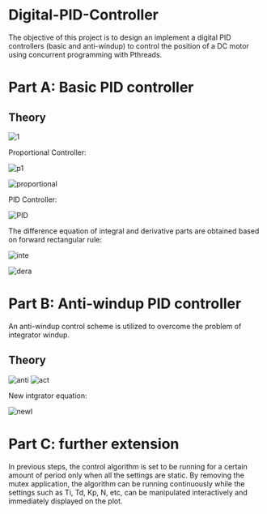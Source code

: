 # Digital-PID-Controller
The objective of this project is to design an implement a digital PID controllers (basic and anti-windup) to control the position of a DC motor using concurrent programming with Pthreads.

# Part A: Basic PID controller
## Theory

![1](https://user-images.githubusercontent.com/96636782/161468853-e82279c7-9904-4810-abe9-d00adbab3e5b.png)

Proportional Controller:

![p1](https://user-images.githubusercontent.com/96636782/161469318-e3fe02f6-a799-417c-861b-e99f76241834.png)

![proportional](https://user-images.githubusercontent.com/96636782/161469223-d74f8a6c-69f6-4990-a017-55f66c5b2e9b.png)

PID Controller:

![PID](https://user-images.githubusercontent.com/96636782/161469374-df9359ec-628d-4f4c-b459-09bc4f990db9.png)

The difference equation of integral and derivative parts are obtained based on forward rectangular rule:

![inte](https://user-images.githubusercontent.com/96636782/161469547-6fac34f8-6054-45e8-a5a1-8e6209c6e112.png)

![dera](https://user-images.githubusercontent.com/96636782/161469562-d9dccad6-b5bd-40e8-ac60-acfff5daa45b.png)

# Part B: Anti-windup PID controller
An anti-windup control scheme is utilized to overcome the problem of integrator windup.
## Theory
![anti](https://user-images.githubusercontent.com/96636782/161469709-5c02b7cf-28b4-46ee-9c7d-5e99e2eb1b40.png)
![act](https://user-images.githubusercontent.com/96636782/161469791-4bb9c92e-43e2-4f47-9e0e-0a563c9e4896.png)

New intgrator equation:


![newI](https://user-images.githubusercontent.com/96636782/161469828-2bb7db00-36d7-4ee2-b936-dec9ca63ec74.png)

# Part C: further extension
In previous steps, the control algorithm is set to be running for a certain amount of period only when all the settings are static. By removing the mutex application, the algorithm can be running continuously while the settings such as Ti, Td, Kp, N, etc, can be manipulated interactively and immediately displayed on the plot.
